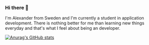 ### Hi there 👋

I'm Alexander from Sweden and I'm currently a student in application development. There is nothing better for me than learning new things everyday and that's what I feel about being an developer. 

[![Anurag's GitHub stats](https://github-readme-stats.vercel.app/api?username=lagos77)](https://github.com/anuraghazra/github-readme-stats)
<!--
**Lagos77/Lagos77** is a ✨ _special_ ✨ repository because its `README.md` (this file) appears on your GitHub profile.

Here are some ideas to get you started:

- 🔭 I’m currently working on ...
- 🌱 I’m currently learning ...
- 👯 I’m looking to collaborate on ...
- 🤔 I’m looking for help with ...
- 💬 Ask me about ...
- 📫 How to reach me: ...
- 😄 Pronouns: ...
- ⚡ Fun fact: ...
-->
